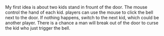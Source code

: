 My first idea is about two kids stand in frount of the door. The mouse control the hand of each kid. 
players can use the mouse to click the bell next to the door. If nothing happens, switch to the next kid, 
which could be another player. There is a chance a man will break out of the door to curse the kid who just
trigger the bell.
